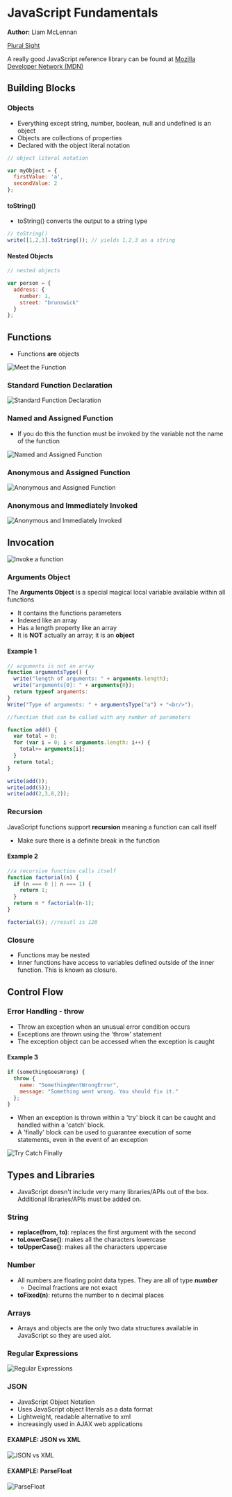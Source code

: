 # JavaScript Fundamentals

**Author:** Liam McLennan

[Plural Sight](http://www.pluralsight.com)

A really good JavaScript reference library can be found at [Mozilla Developer Network (MDN)](https://developer.mozilla.org)

## Building Blocks

### Objects

- Everything except string, number, boolean, null and undefined is an object
- Objects are collections of properties
- Declared with the object literal notation

```javascript
// object literal notation

var myObject = {
  firstValue: 'a',
  secondValue: 2
};
```

#### toString()

- toString() converts the output to a string type

```javascript
// toString()
write([1,2,3].toString()); // yields 1,2,3 as a string
```

#### Nested Objects

```javascript
// nested objects

var person = {
  address: {
    number: 1,
    street: "brunswick"
  }
};
```

## Functions

- Functions **are** objects

![Meet the Function](./images/MeetFunction.jpg)

### Standard Function Declaration

![Standard Function Declaration](./images/FuncStdDec.jpg)

### Named and Assigned Function

- If you do this the function must be invoked by the variable not the name of the function

![Named and Assigned Function](./images/NamedandAssigned.jpg)

### Anonymous and Assigned Function

![Anonymous and Assigned Function](./images/AnonandAssigned.jpg)

### Anonymous and Immediately Invoked

![Anonymous and Immediately Invoked](./images/AnonandInvoked.jpg)

## Invocation

![Invoke a function](./images/Invocation.jpg)

### Arguments Object

The **Arguments Object** is a special magical local variable available within all functions

- It contains the functions parameters
- Indexed like an array
- Has a length property like an array
- It is **NOT** actually an array; it is an **object**

#### Example 1

```javascript
// arguments is not an array
function argumentsType() {
  write("length of arguments: " + arguments.length);
  write("arguments[0]: " + arguments{0});
  return typeof arguments:
}
Write("Type of arguments: " + argumentsType("a") + "<br/>");

//function that can be called with any number of parameters

function add() {
  var total = 0;
  for (var i = 0; i < arguments.length: i++) {
    total+= arguments[i];
  }
  return total;
}

write(add());
write(add(5));
write(add(2,3,8,2));
```

### Recursion

JavaScript functions support **recursion** meaning a function can call itself

- Make sure there is a definite break in the function

#### Example 2

```javascript
//a recursive function calls itself
function factorial(n) {
  if (n === 0 || n === 1) {
    return 1;
  }
  return n * factorial(n-1);
}

factorial(5); //resutl is 120
```

### Closure

- Functions may be nested
- Inner functions have access to variables defined outside of the inner function.  This is known as closure.

## Control Flow

### Error Handling - throw

- Throw an exception when an unusual error condition occurs
- Exceptions are thrown using the 'throw' statement
- The exception object can be accessed when the exception is caught

#### Example 3

```javascript
if (somethingGoesWrong) {
  throw {
    name: "SomethingWentWrongError",
    message: "Something went wrong. You should fix it."
  };
}
```

- When an exception is thrown within a 'try' block it can be caught and handled within a 'catch' block.
- A 'finally' block can be used to guarantee execution of some statements, even in the event of an exception

![Try Catch Finally](./images/trycatchfinally.jpg)

## Types and Libraries

- JavaScript doesn't include very many libraries/APIs out of the box. Additional libraries/APIs must be added on.

### String

- **replace(from, to)**: replaces the first argument with the second
- **toLowerCase()**: makes all the characters lowercase
- **toUpperCase()**: makes all the characters uppercase

### Number

- All numbers are floating point data types.  They are all of type **_number_**
  - Decimal fractions are not exact
- **toFixed(n)**: returns the number to n decimal places

### Arrays

- Arrays and objects are the only two data structures available in JavaScript so they are used alot.

### Regular Expressions

![Regular Expressions](./images/RegExpess.jpg)

### JSON

- JavaScript Object Notation
- Uses JavaScript object literals as a data format
- Lightweight, readable alternative to xml
- increasingly used in AJAX web applications

#### EXAMPLE: JSON vs XML

![JSON vs XML](./images/JSONvsXML.jpg)

#### EXAMPLE: ParseFloat

![ParseFloat](./images/ParseFloat.jpg)
